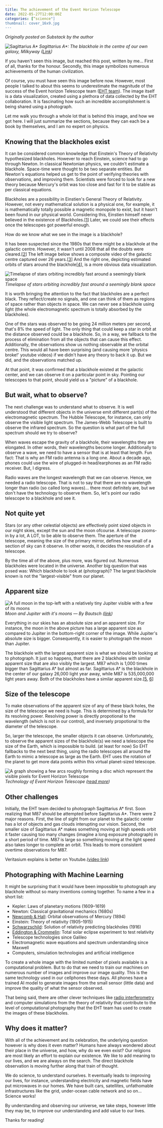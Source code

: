 ```yaml
---
title: The achievement of the Event Horizon Telescope
date: 2022-05-27T12:00:00Z
categories: [“science"]
thumbnail: cover_16x9.jpg
---
```


_Originally posted on Substack by the author_

![Sagittarius A\*](first-black-hole-image.webp)
_Sagittarius A\*: The blackhole in the centre of our own galaxy, Milkyway ([Link](https://eventhorizontelescope.org/blog/astronomers-reveal-first-image-black-hole-heart-our-galaxy))_

If you haven't seen this image, but reached this post, written by me… First of all, thanks for the honour. Secondly, this image symbolizes numerous achievements of the human civilization.

Of course, you must have seen this image before now. However, most people I talked to about this seems to underestimate the magnitude of the success of the Event horizon Telescope team ([EHT team](https://eventhorizontelescope.org/)). The image itself is a data visualization, created using a plethora of data collected by the EHT collaboration. It is fascinating how such an incredible accomplishment is being shared using a photograph.

Let me walk you through a whole lot that is behind this image, and how we got here. I will just summarize the sections, because they can each be a book by themselves, and I am no expert on physics.

## Knowing that the blackholes exist

It can be considered common knowledge that Einstein's Theory of Relativity hypothesized blackholes. However to reach Einstein, science had to go through Newton. In classical Newtonian physics, we couldn't estimate a blackhole. Space-time were thought to be two separate entities. But Newton's equations helped us get to the point of verifying theories with observations, and improving them. Scientists were forced to look for a new theory because Mercury's orbit was too close and fast for it to be stable as per classical equations.

Blackholes are a possibility in Einstien's General Theory of Relativity. However, not every mathematical solution is a physical one, for example, it is mathematically totally possible a magnetic monopole to exist, but it hasn't been found in our physical world. Considering this, Einstien himself never believed in the existence of Blackholes.[[1](https://www.jstor.org/stable/1968902?seq=1#page_scan_tab_contents)] Later, we could see their effects once the telescopes got powerful enough.

How do we know what we see in the image is a blackhole?

It has been suspected since the 1980s that there might be a blackhole at the galactic centre. However, it wasn't until 2008 that all the doubts were cleared.[[2](https://www.universetoday.com/22104/beyond-any-reasonable-doubt-a-supermassive-black-hole-lives-in-centre-of-our-galaxy/)] The left image below shows a composite video of the galactic centre captured over 26 years.[[3](https://www.eso.org/public/news/eso1825/)] And the right one, depicting estimated orbits of stars around the blackhole[[4](https://arxiv.org/abs/astro-ph/0502129)], is a more obvious data visualization.

![Timelapse of stars orbiting incredibly fast around a seemingly blank space](stars-orbit.gif)
_Timelapse of stars orbiting incredibly fast around a seemingly blank space_

It is worth bringing the attention to the fact that blackholes are a perfect black. They reflect/create no signals, and one can think of them as regions of space rather than objects in space. We can never see a blackhole using light (the whole electromagnetic spectrum is totally absorbed by the blackholes).

One of the stars was observed to be going 24 million meters per second, that's 8% the speed of light. The only thing that could keep a star in orbit at the distance observed could be a blackhole. So, in a way, we fallback to the process of elimination from all the objects that can cause this effect. Additionally, the observations show us nothing observable at the orbital centre. This would all have been surprising (and causing more 'physics broke!' youtube videos) if we didn't have any theory to back it up. But we did, and the observations matched up.

At that point, it was confirmed that a blackhole existed at the galactic center, and we can observe it on a particular point in sky. Pointing our telescopes to that point, should yield us a "picture" of a blackhole.

## But wait, what to observe?

The next challenge was to understand what to observe. It is well understood that different objects in the universe emit different part(s) of the electromagnetic spectrum. The Hubble Telescope, for instance, can only observe the visible light spectrum. The James-Webb Telescope is built to observe the infrared spectrum. So the question is what part of the full spectrum should we try to observe?

When waves escape the gravity of a blackhole, their wavelengths they are elongated. In other words, their wavelengths become longer. Additionally to observe a wave, we need to have a sensor that is at least that length. Fun fact: That is why an FM radio antenna is a long one. About a decade ago, phones could use the wire of plugged-in head/earphones as an FM radio receiver. But, I digress.

Radio waves are the longest wavelength that we can observe. Hence, we needed a radio telescope. That is not to say that there are no wavelength longer than radio (so called long waves)… there most definitely are, but we don't have the technology to observe them. So, let's point our radio telescope to a blackhole and see it.

## Not quite yet

Stars (or any other celestial objects) are effectively point sized objects in our night skies, except the sun and the moon ofcourse. A telescope zooms-in by a lot, A LOT, to be able to observe them. The aperture of the telescope, meaning the size of the primary mirror, defines how small of a section of sky can it observe. In other words, it decides the resolution of a telescope.

By the time all of the above, plus more, was figured out. Numerous blackholes were located in the universe. Another big question that was posed was: Which blackhole to look at (photograph)? The largest blackhole known is not the "largest-visible" from our planet.

## Apparent size

![A full moon in the top-left with a relatively tiny Jupiter visible with a few of its moons](moon-and-jupiter.jpeg)
_Moon and Jupiter with it's moons — By Bautsch ([link](https://commons.wikimedia.org/w/index.php?curid=57904264))_

Everything in our skies has an absolute size and an apparent size. For instance, the moon in the above picture has a large apparent size as compared to Jupiter in the bottom-right corner of the image. While Jupiter's absolute size is bigger. Consequently, it is easier to photograph the moon than Jupiter.

The blackhole with the largest apparent size is what we should be looking at to photograph. It just so happens, that there are 2 blackholes with similar apparent size that are also visibly the largest. M87 which is 1,000 times bigger than Sagittarius A* but almost as far. Sagittarius A* is the blackhole in the center of our galaxy 26,000 light year away, while M87 is 535,000,000 light years away. Both of the blackholes have a similar apparent size.[[5](https://repository.ubn.ru.nl/bitstream/handle/2066/202545/202545.pdf;jsessionid=447A0675CD41ABEC9DCABBB60C8B52D6?sequence=1), [6](https://www.aanda.org/articles/aa/full_html/2019/05/aa35656-19/aa35656-19.html)]

## Size of the telescope

To make observations of the apparent size of any of these black holes, the size of the telescope we need is huge. This is determined by a formula for its resolving power. Resolving power is directly propotional to the wavelength (which is not in our control), and inversely propotional to the diameter of the telescope.

So, larger the telescope, the smaller objects it can observe. Unfortunately, to observe the apparent sizes of the blackhole(s) we need a telescope the size of the Earth, which is impossible to build. (at least for now) So EHT fallbacks to the next best thing, using the radio telescopes all around the Earth to mimic a telescope as large as the Earth. EHT uses the rotation of the planet to get more data points within this virtual planet-sized telescope.

![A graph showing a few arcs roughly forming a disc which represent the visible pixels for Event Horizon Telescope](eht-view.gif)
_Technology of Event Horizon Telescope ([read more](https://eventhorizontelescope.org/technology))_

## Other challenges

Initially, the EHT team decided to photograph Sagittarius A* first. Soon realizing that M87 should be attempted before Sagittarius A*. There were 2 major reasons. First, the line of sight from our planet to the galactic center has a lot of objects and gas clouds interupting our vision. Second, the smaller size of Sagittarius A\* makes something moving at high speeds orbit it faster causing too many changes (imagine a long exposure photograph) in a short period of time. M87 is large so something moving at the light speed also takes longer to complete an orbit. This leads to more consistent overtime observations for M87.

Veritasium explains is better on Youtube.([video link](https://youtu.be/Q1bSDnuIPbo))

## Photographing with Machine Learning

It might be surprising that it would have been impossible to photograph any blackhole without so many inventions coming together. To name a few in a short list:

- Kepler: Laws of planetary motions (1609–1619)
- Newton: Classical gravitational mechanics (1680s)
- [Newcomb & Hall](https://adsabs.harvard.edu/pdf/1894AJ.....14...49H): Orbital observations of Mercury (1894)
- Einstein: Theory of relativity (1905–1915)
- [Schwarzschild](https://arxiv.org/abs/physics/9905030): Solution of relativity predicting blackholes (1916)
- [Eddington & Crommelin](https://www.science.org/doi/pdf/10.1126/science.50.1301.518): Total solar eclipse experiment to test relativity
- Telescope technologies since Galileo
- Electromagnetic wave equations and spectrum understanding since Maxwell
- Computers, simulation technologies and artificial intelligence

To create a whole image with the limited number of pixels available is a computational problem. But to do that we need to train our machines on numerous number of images and improve our image quality. This is the same technology used in our cellphones these days. All phones have a trained AI model to generate images from the small sensor (little data) and improve the quality of what the sensor observed.

That being said, there are other clever techniques like [radio interferometry](https://public.nrao.edu/interferometry-explained/) and computer simulations from the theory of relativity that contribute to the level of computational photography that the EHT team has used to create the images of these blackholes.

## Why does it matter?

With all of the achievement and its celebration, the underlying question however is why does it even matter? Humans have always wondered about their place in the universe, and how, why do we even exist? Our religions are most likely an effort to explain our existence. We like to add meaning to our lives, and we are always on the search. The direct blackhole observation is moving further along that train of thought.

We do science, to understand ourselves. It eventually leads to improving our lives, for instance, understanding electricity and magnetic fields have put microwaves in our homes. We have built cars, satellites, unfathomable infrastructures like the grid, under-ocean cable network and so on… Science works!

By understanding and observing our universe, we take steps, however little they may be, to improve our understanding and add value to our lives.

Thanks for reading!
